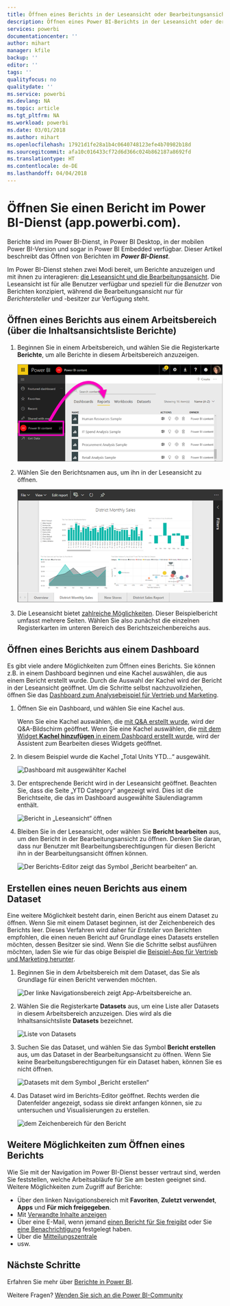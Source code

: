 ```yaml
---
title: Öffnen eines Berichts in der Leseansicht oder Bearbeitungsansicht im Power BI-Dienst
description: Öffnen eines Power BI-Berichts in der Leseansicht oder der Bearbeitungsansicht
services: powerbi
documentationcenter: ''
author: mihart
manager: kfile
backup: ''
editor: ''
tags: ''
qualityfocus: no
qualitydate: ''
ms.service: powerbi
ms.devlang: NA
ms.topic: article
ms.tgt_pltfrm: NA
ms.workload: powerbi
ms.date: 03/01/2018
ms.author: mihart
ms.openlocfilehash: 17921d1fe28a1b4c0640748123efe4b70982b18d
ms.sourcegitcommit: afa10c016433cf72d6d366c024b862187a8692fd
ms.translationtype: HT
ms.contentlocale: de-DE
ms.lasthandoff: 04/04/2018
---
```

# <a name="open-a-report-in-power-bi-service-apppowerbicom"></a>Öffnen Sie einen Bericht im Power BI-Dienst (app.powerbi.com).
Berichte sind im Power BI-Dienst, in Power BI Desktop, in der mobilen Power BI-Version und sogar in Power BI Embedded verfügbar. Dieser Artikel beschreibt das Öffnen von Berichten im ***Power BI-Dienst***.

Im Power BI-Dienst stehen zwei Modi bereit, um Berichte anzuzeigen und mit ihnen zu interagieren: [die Leseansicht und die Bearbeitungsansicht](service-reading-view-and-editing-view.md). Die Leseansicht ist für alle Benutzer verfügbar und speziell für die *Benutzer* von Berichten konzipiert, während die Bearbeitungsansicht nur für *Berichtersteller* und -besitzer zur Verfügung steht. 

## <a name="open-a-report-from-a-workspace-via-the-reports-content-view-list"></a>Öffnen eines Berichts aus einem Arbeitsbereich (über die Inhaltsansichtsliste **Berichte**)

1. Beginnen Sie in einem Arbeitsbereich, und wählen Sie die Registerkarte **Berichte**, um alle Berichte in diesem Arbeitsbereich anzuzeigen.  
   
   ![Registerkarte "Berichte" eines Arbeitsbereichs](media/service-report-open/power-bi-open-report.png)
2. Wählen Sie den Berichtsnamen aus, um ihn in der Leseansicht zu öffnen.  
   
    ![Bericht in der Leseansicht](media/service-report-open/power-bi-reading-view.png)
3. Die Leseansicht bietet [zahlreiche Möglichkeiten](service-reading-view-and-editing-view.md).  Dieser Beispielbericht umfasst mehrere Seiten. Wählen Sie also zunächst die einzelnen Registerkarten im unteren Bereich des Berichtszeichenbereichs aus. 

## <a name="open-a-report-from-a-dashboard"></a>Öffnen eines Berichts aus einem Dashboard
Es gibt viele andere Möglichkeiten zum Öffnen eines Berichts. Sie können z.B. in einem Dashboard beginnen und eine Kachel auswählen, die aus einem Bericht erstellt wurde.  Durch die Auswahl der Kachel wird der Bericht in der Leseansicht geöffnet. Um die Schritte selbst nachzuvollziehen, öffnen Sie das [Dashboard zum Analysebeispiel für Vertrieb und Marketing](sample-datasets.md).

1. Öffnen Sie ein Dashboard, und wählen Sie eine Kachel aus.

   Wenn Sie eine Kachel auswählen, die [mit Q&A erstellt wurde](service-dashboard-pin-tile-from-q-and-a.md), wird der Q&A-Bildschirm geöffnet. Wenn Sie eine Kachel auswählen, die [mit dem Widget **Kachel hinzufügen** in einem Dashboard erstellt wurde](service-dashboard-add-widget.md), wird der Assistent zum Bearbeiten dieses Widgets geöffnet.  

2.  In diesem Beispiel wurde die Kachel „Total Units YTD...“ ausgewählt.

    ![Dashboard mit ausgewählter Kachel](media/service-report-open/power-bi-dashboard.png)

3.  Der entsprechende Bericht wird in der Leseansicht geöffnet. Beachten Sie, dass die Seite „YTD Category“ angezeigt wird. Dies ist die Berichtseite, die das im Dashboard ausgewählte Säulendiagramm enthält.

    ![Bericht in „Leseansicht“ öffnen](media/service-report-open/power-bi-report.png)

4. Bleiben Sie in der Leseansicht, oder wählen Sie **Bericht bearbeiten** aus, um den Bericht in der Bearbeitungsansicht zu öffnen. Denken Sie daran, dass nur Benutzer mit Bearbeitungsberechtigungen für diesen Bericht ihn in der Bearbeitungsansicht öffnen können.

    ![Der Berichts-Editor zeigt das Symbol „Bericht bearbeiten“ an.](media/service-report-open/power-bi-edit-report.png)

## <a name="create-a-brand-new-report-from-a-dataset"></a>Erstellen eines neuen Berichts aus einem Dataset
Eine weitere Möglichkeit besteht darin, einen Bericht aus einem Dataset zu öffnen. Wenn Sie mit einem Dataset beginnen, ist der Zeichenbereich des Berichts leer. Dieses Verfahren wird daher für *Ersteller* von Berichten empfohlen, die einen neuen Bericht auf Grundlage eines Datasets erstellen möchten, dessen Besitzer sie sind. Wenn Sie die Schritte selbst ausführen möchten, laden Sie wie für das obige Beispiel die [Beispiel-App für Vertrieb und Marketing herunter](sample-datasets.md).

1. Beginnen Sie in dem Arbeitsbereich mit dem Dataset, das Sie als Grundlage für einen Bericht verwenden möchten.

   ![Der linke Navigationsbereich zeigt App-Arbeitsbereiche an.](media/service-report-open/power-bi-workspace.png)

2. Wählen Sie die Registerkarte **Datasets** aus, um eine Liste aller Datasets in diesem Arbeitsbereich anzuzeigen. Dies wird als die Inhaltsansichtsliste **Datasets** bezeichnet.
   
   ![Liste von Datasets](media/service-report-open/power-bi-dataset.png)

1. Suchen Sie das Dataset, und wählen Sie das Symbol **Bericht erstellen** aus, um das Dataset in der Bearbeitungsansicht zu öffnen. Wenn Sie keine Bearbeitungsberechtigungen für ein Dataset haben, können Sie es nicht öffnen. 
   
    ![Datasets mit dem Symbol „Bericht erstellen“](media/service-report-open/power-bi-create-report.png)

3. Das Dataset wird im Berichts-Editor geöffnet. Rechts werden die Datenfelder angezeigt, sodass sie direkt anfangen können, sie zu untersuchen und Visualisierungen zu erstellen. 

   ![dem Zeichenbereich für den Bericht](media/service-report-open/power-bi-blank-canvas.png)

##  <a name="still-more-ways-to-open-a-report"></a>Weitere Möglichkeiten zum Öffnen eines Berichts
Wie Sie mit der Navigation im Power BI-Dienst besser vertraut sind, werden Sie feststellen, welche Arbeitsabläufe für Sie am besten geeignet sind. Weitere Möglichkeiten zum Zugriff auf Berichte:
- Über den linken Navigationsbereich mit **Favoriten**, **Zuletzt verwendet**, **Apps** und **Für mich freigegeben**. 
- Mit [Verwandte Inhalte anzeigen](service-related-content.md)
- Über eine E-Mail, wenn jemand [einen Bericht für Sie freigibt](service-share-reports.md) oder Sie [eine Benachrichtigung](service-set-data-alerts.md) festgelegt haben.    
- Über die [Mitteilungszentrale](service-notification-center.md)    
- usw.

## <a name="next-steps"></a>Nächste Schritte
Erfahren Sie mehr über [Berichte in Power BI](service-reports.md).

Weitere Fragen? [Wenden Sie sich an die Power BI-Community](http://community.powerbi.com/)  

